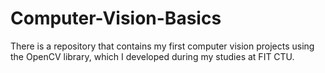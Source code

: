 # Computer-Vision-Basics
 There is a repository that contains my first computer vision projects using the OpenCV library, which I developed during my studies at FIT CTU.
